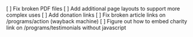 [ ] Fix broken PDF files
[ ] Add additional page layouts to support more complex uses
[ ] Add donation links
[ ] Fix broken article links on /programs/action (wayback machine)
[ ] Figure out how to embed charity link on /programs/testimonials without javascript
